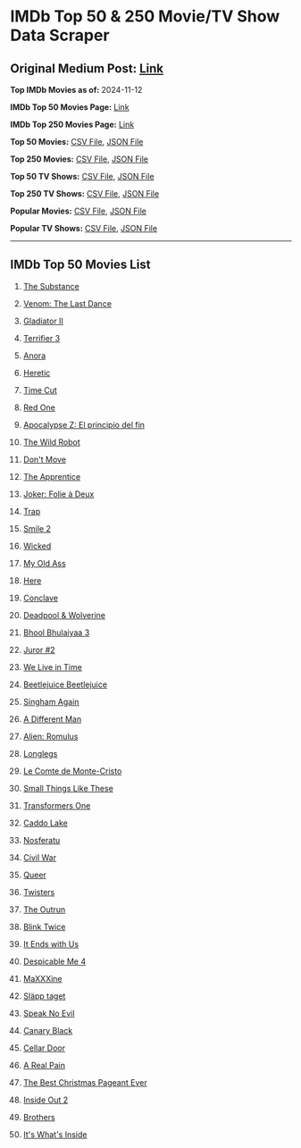 # IMDb Top 50 & 250 Movie/TV Show Data Scraper

## Original Medium Post: [Link](https://medium.com/@nishantsahoo/which-movie-should-i-watch-5c83a3c0f5b1)

**Top IMDb Movies as of:** 2024-11-12

**IMDb Top 50 Movies Page:** [Link](https://www.imdb.com/search/title/?title_type=feature&release_date=2024-01-01,2024-12-31)

**IMDb Top 250 Movies Page:** [Link](https://www.imdb.com/chart/top/)

**Top 50 Movies:** [CSV File](/data/top50/movies.csv), [JSON File](/data/top50/movies.json)

**Top 250 Movies:** [CSV File](/data/top250/movies.csv), [JSON File](/data/top250/movies.json)

**Top 50 TV Shows:** [CSV File](/data/top50/shows.csv), [JSON File](/data/top50/shows.json)

**Top 250 TV Shows:** [CSV File](/data/top250/shows.csv), [JSON File](/data/top250/shows.json)

**Popular Movies:** [CSV File](/data/popular/movies.csv), [JSON File](/data/popular/movies.json)

**Popular TV Shows:** [CSV File](/data/popular/shows.csv), [JSON File](/data/popular/shows.json)

---

## IMDb Top 50 Movies List

1. [The Substance](https://www.imdb.com/title/tt17526714/)

2. [Venom: The Last Dance](https://www.imdb.com/title/tt16366836/)

3. [Gladiator II](https://www.imdb.com/title/tt9218128/)

4. [Terrifier 3](https://www.imdb.com/title/tt27911000/)

5. [Anora](https://www.imdb.com/title/tt28607951/)

6. [Heretic](https://www.imdb.com/title/tt28015403/)

7. [Time Cut](https://www.imdb.com/title/tt14857528/)

8. [Red One](https://www.imdb.com/title/tt14948432/)

9. [Apocalypse Z: El principio del fin](https://www.imdb.com/title/tt27599851/)

10. [The Wild Robot](https://www.imdb.com/title/tt29623480/)

11. [Don't Move](https://www.imdb.com/title/tt24807110/)

12. [The Apprentice](https://www.imdb.com/title/tt8368368/)

13. [Joker: Folie à Deux](https://www.imdb.com/title/tt11315808/)

14. [Trap](https://www.imdb.com/title/tt26753003/)

15. [Smile 2](https://www.imdb.com/title/tt29268110/)

16. [Wicked](https://www.imdb.com/title/tt1262426/)

17. [My Old Ass](https://www.imdb.com/title/tt18559464/)

18. [Here](https://www.imdb.com/title/tt18272208/)

19. [Conclave](https://www.imdb.com/title/tt20215234/)

20. [Deadpool & Wolverine](https://www.imdb.com/title/tt6263850/)

21. [Bhool Bhulaiyaa 3](https://www.imdb.com/title/tt26932223/)

22. [Juror #2](https://www.imdb.com/title/tt27403986/)

23. [We Live in Time](https://www.imdb.com/title/tt27131358/)

24. [Beetlejuice Beetlejuice](https://www.imdb.com/title/tt2049403/)

25. [Singham Again](https://www.imdb.com/title/tt11976134/)

26. [A Different Man](https://www.imdb.com/title/tt21097228/)

27. [Alien: Romulus](https://www.imdb.com/title/tt18412256/)

28. [Longlegs](https://www.imdb.com/title/tt23468450/)

29. [Le Comte de Monte-Cristo](https://www.imdb.com/title/tt26446278/)

30. [Small Things Like These](https://www.imdb.com/title/tt27196021/)

31. [Transformers One](https://www.imdb.com/title/tt8864596/)

32. [Caddo Lake](https://www.imdb.com/title/tt15552142/)

33. [Nosferatu](https://www.imdb.com/title/tt5040012/)

34. [Civil War](https://www.imdb.com/title/tt17279496/)

35. [Queer](https://www.imdb.com/title/tt24176060/)

36. [Twisters](https://www.imdb.com/title/tt12584954/)

37. [The Outrun](https://www.imdb.com/title/tt11687002/)

38. [Blink Twice](https://www.imdb.com/title/tt14858658/)

39. [It Ends with Us](https://www.imdb.com/title/tt10655524/)

40. [Despicable Me 4](https://www.imdb.com/title/tt7510222/)

41. [MaXXXine](https://www.imdb.com/title/tt22048412/)

42. [Släpp taget](https://www.imdb.com/title/tt27410895/)

43. [Speak No Evil](https://www.imdb.com/title/tt27534307/)

44. [Canary Black](https://www.imdb.com/title/tt20048582/)

45. [Cellar Door](https://www.imdb.com/title/tt11950888/)

46. [A Real Pain](https://www.imdb.com/title/tt21823606/)

47. [The Best Christmas Pageant Ever](https://www.imdb.com/title/tt2347285/)

48. [Inside Out 2](https://www.imdb.com/title/tt22022452/)

49. [Brothers](https://www.imdb.com/title/tt9860566/)

50. [It's What's Inside](https://www.imdb.com/title/tt14577874/)
